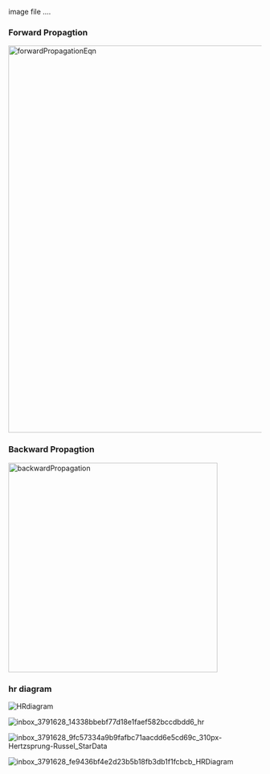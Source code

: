 image file ....


<h3> Forward Propagtion </h3>
<img width="769" alt="forwardPropagationEqn" src="https://github.com/Navi1313/SpaceProject/assets/121182901/86fefea1-299e-46cd-9e34-16c8b2a46fcc">

<h3> Backward Propagtion </h3>

<img width="416" alt="backwardPropagation" src="https://github.com/Navi1313/SpaceProject/assets/121182901/825dc8ec-8111-4a18-874d-c10c1241f323">

<h3> hr diagram </h3>

![HRdiagram](https://github.com/Navi1313/SpaceProject/assets/121182901/dc769a63-ba2d-4a3c-adb8-e7e4d5180f93)


![inbox_3791628_14338bbebf77d18e1faef582bccdbdd6_hr](https://github.com/Navi1313/SpaceProject/assets/121182901/1dea9cba-5c1a-4a4a-88b8-4f04065d4555)

![inbox_3791628_9fc57334a9b9fafbc71aacdd6e5cd69c_310px-Hertzsprung-Russel_StarData](https://github.com/Navi1313/SpaceProject/assets/121182901/c4fa7146-3d2b-4305-972d-894a7d0f82ef)


![inbox_3791628_fe9436bf4e2d23b5b18fb3db1f1fcbcb_HRDiagram](https://github.com/Navi1313/SpaceProject/assets/121182901/6b78e1b5-86b7-4437-910a-6decf830bf74)
